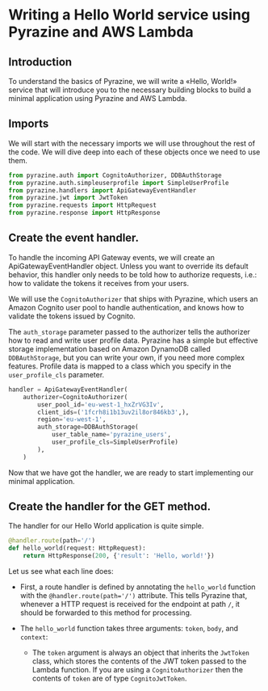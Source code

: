 # Writing a Hello World service using Pyrazine and AWS Lambda

## Introduction

To understand the basics of Pyrazine, we will write a «Hello, World!» service that will
introduce you to the necessary building blocks to build a minimal application using Pyrazine
and AWS Lambda.

## Imports

We will start with the necessary imports we will use throughout the rest of the code. We will
dive deep into each of these objects once we need to use them.

```python
from pyrazine.auth import CognitoAuthorizer, DDBAuthStorage
from pyrazine.auth.simpleuserprofile import SimpleUserProfile
from pyrazine.handlers import ApiGatewayEventHandler
from pyrazine.jwt import JwtToken
from pyrazine.requests import HttpRequest
from pyrazine.response import HttpResponse
```

## Create the event handler.

To handle the incoming API Gateway events, we will create an ApiGatewayEventHandler
object. Unless you want to override its default behavior, this handler only needs to
be told how to authorize requests, i.e.: how to validate the tokens it receives from
your users.

We will use the `CognitoAuthorizer` that ships with Pyrazine, which users an Amazon
Cognito user pool to handle authentication, and knows how to validate the tokens issued
by Cognito.

The `auth_storage` parameter passed to the authorizer tells the authorizer how to read
and write user profile data. Pyrazine has a simple but effective storage implementation
based on Amazon DynamoDB called `DDBAuthStorage`, but you can write your own, if you
need more complex features. Profile data is mapped to a class which you specify in the
`user_profile_cls` parameter.

```python
handler = ApiGatewayEventHandler(
    authorizer=CognitoAuthorizer(
        user_pool_id='eu-west-1_hxZrVG3Iv',
        client_ids=('1fcrh8i1b13uv2il8or846kb3',),
        region='eu-west-1',
        auth_storage=DDBAuthStorage(
            user_table_name='pyrazine_users',
            user_profile_cls=SimpleUserProfile)
        ),
    )
```

Now that we have got the handler, we are ready to start implementing our minimal application.

## Create the handler for the GET method.

The handler for our Hello World application is quite simple.

```python
@handler.route(path='/')
def hello_world(request: HttpRequest):
    return HttpResponse(200, {'result': 'Hello, world!'})
```

Let us see what each line does:

 * First, a route handler is defined by annotating the `hello_world` function with the `@handler.route(path='/')`
   attribute. This tells Pyrazine that, whenever a HTTP request is received for the endpoint at path
   `/`, it should be forwarded to this method for processing.
   
 * The `hello_world` function takes three arguments: `token`, `body`, and `context`:
   * The `token` argument is always an object that inherits the `JwtToken` class, which stores the
     contents of the JWT token passed to the Lambda function. If you are using a `CognitoAuthorizer`
     then the contents of `token` are of type `CognitoJwtToken`.
 